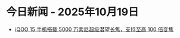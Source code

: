 # 今日新闻 - 2025年10月19日
- [iQOO 15 手机搭载 5000 万索尼超级潜望长焦，支持至高 100 倍变焦](https://www.ithome.com/0/890/533.htm)
